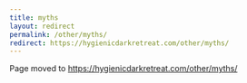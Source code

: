 ```yaml
---
title: myths
layout: redirect
permalink: /other/myths/
redirect: https://hygienicdarkretreat.com/other/myths/
---
```


Page moved to <https://hygienicdarkretreat.com/other/myths/>

